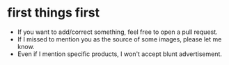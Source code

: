 # first things first

- If you want to add/correct something, feel free to open a pull request.
- If I missed to mention you as the source of some images, please let me know.
- Even if I mention specific products, I won't accept blunt advertisement.
